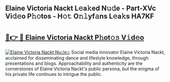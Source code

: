 ## Elaine Victoria Nackt L𝚎a𝚔ed N𝚞𝚍e - Part-XVc Vi𝚍𝚎o P𝚑𝚘tos - H𝚘𝚝 O𝚗𝚕yf𝚊ns L𝚎a𝚔s HA7KF

# <h2><a href="http://kf24j6.oniu.top/?m=Elaine+Victoria+Nackt">🔗👉 🔴 Elaine Victoria Nackt P𝚑ot𝚘𝚜 V𝚒d𝚎o</a></h2>

[![Elaine Victoria Nackt Nu𝚍e𝚜](https://i.imgur.com/0qMVB7G.gif)](http://kf24j6.oniu.top/?m=Elaine+Victoria+Nackt)
Social media innovator Elaine Victoria Nackt, acclaimed for disseminating dance and lifestyle knowledge, through presentations and blogs. Approachability and authenticity are the cornerstones of Elaine Victoria Nackt's public persona, but the enigma of his private life continues to intrigue the public.  
